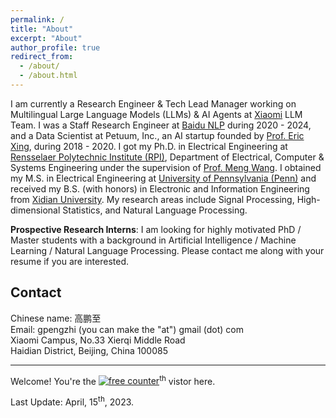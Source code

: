 ```yaml
---
permalink: /
title: "About"
excerpt: "About"
author_profile: true
redirect_from: 
  - /about/
  - /about.html
---
```


I am currently a Research Engineer & Tech Lead Manager working on Multilingual Large Language Models (LLMs) & AI Agents at [Xiaomi](https://www.mi.com/) LLM Team. I was a Staff Research Engineer at [Baidu NLP](https://nlp.baidu.com/) during 2020 - 2024, and a Data Scientist at Petuum, Inc., an AI startup founded by [Prof. Eric Xing](https://www.cs.cmu.edu/~epxing/), during 2018 - 2020. I got my Ph.D. in Electrical Engineering at [Rensselaer Polytechnic Institute (RPI)](http://rpi.edu/), Department of Electrical, Computer & Systems Engineering under  the supervision of [Prof. Meng Wang](https://ecse.rpi.edu/~wang/). I obtained my M.S. in Electrical Engineering at [University of Pennsylvania (Penn)](http://www.upenn.edu/) and received my B.S. (with honors) in Electronic and Information Engineering from [Xidian University](https://en.xidian.edu.cn/). My research areas include Signal Processing, High-dimensional Statistics, and Natural Language Processing.


**Prospective Research Interns**: I am looking for highly motivated PhD / Master students with a background in Artificial Intelligence / Machine Learning / Natural Language Processing. Please contact me along with your resume if you are interested.


**Contact**
------
Chinese name: 高鹏至  
Email: gpengzhi (you can make the "at") gmail (dot) com  
Xiaomi Campus, No.33 Xierqi Middle Road  
Haidian District, Beijing, China 100085

---

Welcome! You're the <a href='https://www.counter12.com'><img src='https://www.counter12.com/img-Wy8YB2Y7Z94Wc867-3.gif' border='0' alt='free counter'></a><script type='text/javascript' src='https://www.counter12.com/ad.js?id=Wy8YB2Y7Z94Wc867'></script><sup>th</sup> vistor here.

<script type="text/javascript" id="clustrmaps" src="//clustrmaps.com/map_v2.js?d=DU6pVGEgqlXN2oQ09MeLp-Qp_rew6BgKnf2wgQSxl_E&cl=ffffff&w=a"></script>

Last Update: April, 15<sup>th</sup>, 2023.
